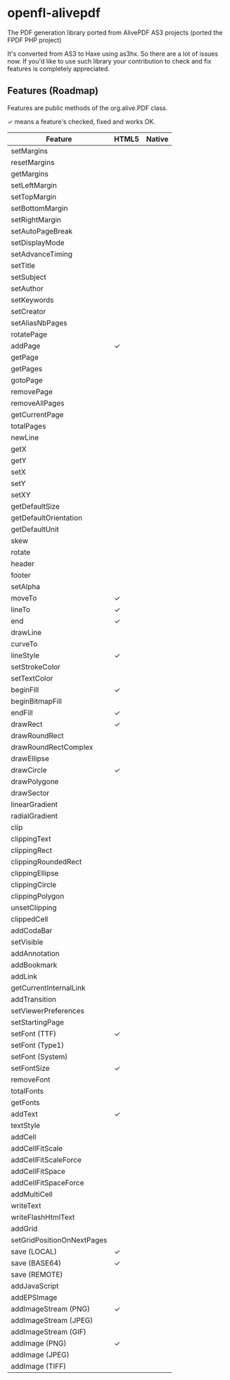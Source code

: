 # openfl-alivepdf
The PDF generation library ported from AlivePDF AS3 projects (ported the FPDF PHP project)

It's converted from AS3 to Haxe using as3hx. So there are a lot of issues now. If you'd like to use such library your contribution to check and fix features is completely appreciated.

## Features (Roadmap)

Features are public methods of the org.alive.PDF class.

✓ means a feature's checked, fixed and works OK.

Feature | HTML5 | Native
--- | --- | ---
setMargins |  |
resetMargins |  |
getMargins |  |
setLeftMargin |  |
setTopMargin |  |
setBottomMargin |  |
setRightMargin |  |
setAutoPageBreak |  |
setDisplayMode |  |
setAdvanceTiming |  |
setTitle |  |
setSubject |  |
setAuthor |  |
setKeywords |  |
setCreator |  |
setAliasNbPages |  |
rotatePage |  |
addPage | ✓ |
getPage |  |
getPages |  |
gotoPage |  |
removePage |  |
removeAllPages |  |
getCurrentPage |  |
totalPages |  |
newLine |  |
getX |  |
getY |  |
setX |  |
setY |  |
setXY |  |
getDefaultSize |  |
getDefaultOrientation |  |
getDefaultUnit |  |
skew |  |
rotate |  |
header |  |
footer |  |
setAlpha |  |
moveTo | ✓ |
lineTo | ✓ |
end | ✓ |
drawLine |  |
curveTo |  |
lineStyle | ✓ |
setStrokeColor |  |
setTextColor |  |
beginFill | ✓ |
beginBitmapFill |  |
endFill | ✓ |
drawRect | ✓ |
drawRoundRect |  |
drawRoundRectComplex |  |
drawEllipse |  |
drawCircle | ✓ |
drawPolygone |  |
drawSector |  |
linearGradient |  |
radialGradient |  |
clip |  |
clippingText |  |
clippingRect |  |
clippingRoundedRect |  |
clippingEllipse |  |
clippingCircle |  |
clippingPolygon |  |
unsetClipping |  |
clippedCell |  |
addCodaBar |  |
setVisible |  |
addAnnotation |  |
addBookmark |  |
addLink |  |
getCurrentInternalLink |  |
addTransition |  |
setViewerPreferences |  |
setStartingPage |  |
setFont (TTF) | ✓ |
setFont (Type1) |  |
setFont (System) |  |
setFontSize | ✓ |
removeFont |  |
totalFonts |  |
getFonts |  |
addText | ✓ |
textStyle |  |
addCell |  |
addCellFitScale |  |
addCellFitScaleForce |  |
addCellFitSpace |  |
addCellFitSpaceForce |  |
addMultiCell |  |
writeText |  |
writeFlashHtmlText |  |
addGrid |  |
setGridPositionOnNextPages |  |
save (LOCAL) | ✓ |
save (BASE64) | ✓ |
save (REMOTE) |  |
addJavaScript |  |
addEPSImage |  |
addImageStream (PNG) | ✓ |
addImageStream (JPEG) |  |
addImageStream (GIF) |  |
addImage (PNG) | ✓ |
addImage (JPEG) |  |
addImage (TIFF) |  |
